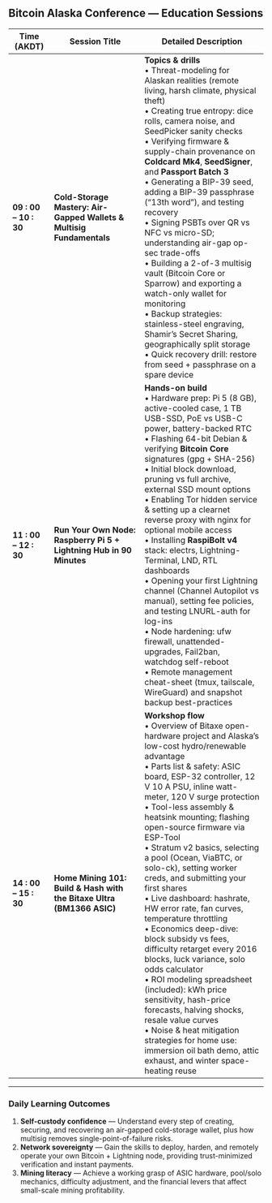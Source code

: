 ## Bitcoin Alaska Conference — Education Sessions

| Time (AKDT) | Session Title | Detailed Description |
|-------------|---------------|----------------------|
| **09 : 00 – 10 : 30** | **Cold-Storage Mastery: Air-Gapped Wallets & Multisig Fundamentals** | **Topics & drills**<br>• Threat-modeling for Alaskan realities (remote living, harsh climate, physical theft) <br>• Creating true entropy: dice rolls, camera noise, and SeedPicker sanity checks <br>• Verifying firmware & supply-chain provenance on **Coldcard Mk4**, **SeedSigner**, and **Passport Batch 3** <br>• Generating a BIP-39 seed, adding a BIP-39 passphrase (“13th word”), and testing recovery <br>• Signing PSBTs over QR vs NFC vs micro-SD; understanding air-gap op-sec trade-offs <br>• Building a 2-of-3 multisig vault (Bitcoin Core or Sparrow) and exporting a watch-only wallet for monitoring <br>• Backup strategies: stainless-steel engraving, Shamir’s Secret Sharing, geographically split storage <br>• Quick recovery drill: restore from seed + passphrase on a spare device |
| **11 : 00 – 12 : 30** | **Run Your Own Node: Raspberry Pi 5 + Lightning Hub in 90 Minutes** | **Hands-on build**<br>• Hardware prep: Pi 5 (8 GB), active-cooled case, 1 TB USB-SSD, PoE vs USB-C power, battery-backed RTC <br>• Flashing 64-bit Debian & verifying **Bitcoin Core** signatures (gpg + SHA-256) <br>• Initial block download, pruning vs full archive, external SSD mount options <br>• Enabling Tor hidden service & setting up a clearnet reverse proxy with nginx for optional mobile access <br>• Installing **RaspiBolt v4** stack: electrs, Lightning-Terminal, LND, RTL dashboards <br>• Opening your first Lightning channel (Channel Autopilot vs manual), setting fee policies, and testing LNURL-auth for log-ins <br>• Node hardening: ufw firewall, unattended-upgrades, Fail2ban, watchdog self-reboot <br>• Remote management cheat-sheet (tmux, tailscale, WireGuard) and snapshot backup best-practices |
| **14 : 00 – 15 : 30** | **Home Mining 101: Build & Hash with the Bitaxe Ultra (BM1366 ASIC)** | **Workshop flow**<br>• Overview of Bitaxe open-hardware project and Alaska’s low-cost hydro/renewable advantage <br>• Parts list & safety: ASIC board, ESP-32 controller, 12 V 10 A PSU, inline watt-meter, 120 V surge protection <br>• Tool-less assembly & heatsink mounting; flashing open-source firmware via ESP-Tool <br>• Stratum v2 basics, selecting a pool (Ocean, ViaBTC, or solo-ck), setting worker creds, and submitting your first shares <br>• Live dashboard: hashrate, HW error rate, fan curves, temperature throttling <br>• Economics deep-dive: block subsidy vs fees, difficulty retarget every 2016 blocks, luck variance, solo odds calculator <br>• ROI modeling spreadsheet (included): kWh price sensitivity, hash-price forecasts, halving shocks, resale value curves <br>• Noise & heat mitigation strategies for home use: immersion oil bath demo, attic exhaust, and winter space-heating reuse |

---

### Daily Learning Outcomes

1. **Self-custody confidence** — Understand every step of creating, securing, and recovering an air-gapped cold-storage wallet, plus how multisig removes single-point-of-failure risks.  
2. **Network sovereignty** — Gain the skills to deploy, harden, and remotely operate your own Bitcoin + Lightning node, providing trust-minimized verification and instant payments.  
3. **Mining literacy** — Achieve a working grasp of ASIC hardware, pool/solo mechanics, difficulty adjustment, and the financial levers that affect small-scale mining profitability.

